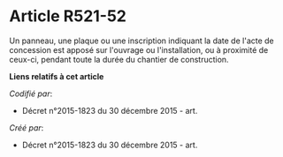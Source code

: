 # Article R521-52

Un panneau, une plaque ou une inscription indiquant la date de l'acte de concession est apposé sur l'ouvrage ou
l'installation, ou à proximité de ceux-ci, pendant toute la durée du chantier de construction.

**Liens relatifs à cet article**

_Codifié par_:

  - Décret n°2015-1823 du 30 décembre 2015 - art.

_Créé par_:

  - Décret n°2015-1823 du 30 décembre 2015 - art.
